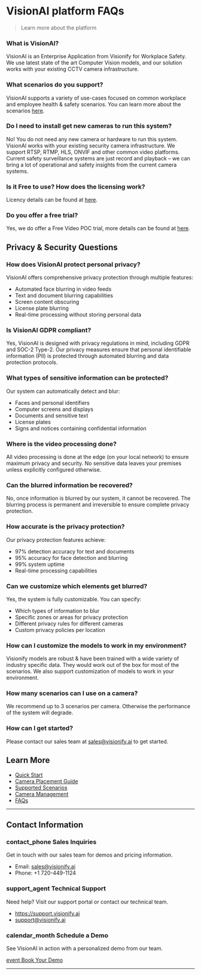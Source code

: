 # VisionAI platform FAQs
>Learn more about the platform


### What is VisionAl?
VisionAI is an Enterprise Application from Visionify for Workplace Safety. We use latest state of the art Computer Vision models, and our solution works with your existing CCTV camera infrastructure. 

### What scenarios do you support?
VisionAI supports a variety of use-cases focused on common workplace and employee health & safety scenarios. You can learn more about the scenarios [here](../overview/scenarios.md).

### Do I need to install get new cameras to run this system?
No! You do not need any new camera or hardware to run this system. VisionAl works with your existing security camera infrastructure. We support RTSP, RTMP, HLS, ONVIF and other common video platforms. Current safety surveillance systems are just record and playback – we can bring a lot of operational and safety insights from the current camera systems.

### Is it Free to use? How does the licensing work?
Licency details can be found at [here](../custom/licensing.md).

### Do you offer a free trial?
Yes, we do offer a Free Video POC trial, more details can be found at [here](../custom/licensing.md).

## Privacy & Security Questions

### How does VisionAI protect personal privacy?
VisionAI offers comprehensive privacy protection through multiple features:

- Automated face blurring in video feeds
- Text and document blurring capabilities
- Screen content obscuring
- License plate blurring
- Real-time processing without storing personal data

### Is VisionAI GDPR compliant?
Yes, VisionAI is designed with privacy regulations in mind, including GDPR and SOC-2 Type-2. Our privacy measures ensure that personal identifiable information (PII) is protected through automated blurring and data protection protocols.

### What types of sensitive information can be protected?
Our system can automatically detect and blur:

- Faces and personal identifiers
- Computer screens and displays
- Documents and sensitive text
- License plates
- Signs and notices containing confidential information

### Where is the video processing done?
All video processing is done at the edge (on your local network) to ensure maximum privacy and security. No sensitive data leaves your premises unless explicitly configured otherwise.

### Can the blurred information be recovered?
No, once information is blurred by our system, it cannot be recovered. The blurring process is permanent and irreversible to ensure complete privacy protection.

### How accurate is the privacy protection?
Our privacy protection features achieve:

- 97% detection accuracy for text and documents
- 95% accuracy for face detection and blurring
- 99% system uptime
- Real-time processing capabilities

### Can we customize which elements get blurred?
Yes, the system is fully customizable. You can specify:

- Which types of information to blur
- Specific zones or areas for privacy protection
- Different privacy rules for different cameras
- Custom privacy policies per location

### How can I customize the models to work in my environment?
Visionify models are robust & have been trained with a wide variety of industry specific data. They would work out of the box for most of the scenarios. We also support customization of models to work in your environment. 

### How many scenarios can I use on a camera?
We recommend up to 3 scenarios per camera. Otherwise the performance of the system will degrade.

### How can I get started?
Please contact our sales team at [sales@visionify.ai](mailto:sales@visionify.ai) to get started.


## Learn More

- [Quick Start](../overview/quick-start.md)
- [Camera Placement Guide](../overview/camera-placement-guide.md)
- [Supported Scenarios](../overview/scenarios.md)
- [Camera Management](../overview/cameras.md)
- [FAQs](../overview/faqs.md)


---

## Contact Information

<div class="grid-cards">
    <div class="grid-card">
        <h3><span class="material-symbols-outlined">contact_phone</span> Sales Inquiries</h3>
        <p>Get in touch with our sales team for demos and pricing information.</p>
        <ul class="contact-list">
            <li>Email: <a href="mailto:sales@visionify.ai">sales@visionify.ai</a></li>
            <li>Phone: +1 720-449-1124</li>
        </ul>
    </div>
    <div class="grid-card">
        <h3><span class="material-symbols-outlined">support_agent</span> Technical Support</h3>
        <p>Need help? Visit our support portal or contact our technical team.</p>
        <ul class="contact-list">
            <li><a href="https://support.visionify.ai">https://support.visionify.ai</a></li>
            <li><a href="mailto:support@visionify.ai">support@visionify.ai</a></li>
        </ul>
    </div>
    <div class="grid-card">
        <h3><span class="material-symbols-outlined">calendar_month</span> Schedule a Demo</h3>
        <p>See VisionAI in action with a personalized demo from our team.</p>
        <div class="demo-button">
            <a href="https://cal.com/visionify/30min" class="cta-button">
                <span class="material-symbols-outlined">event</span>
                Book Your Demo
            </a>
        </div>
    </div>
</div>

---